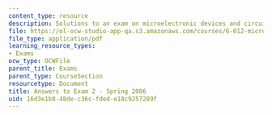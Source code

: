 ```yaml
---
content_type: resource
description: Solutions to an exam on microelectronic devices and circuits.
file: https://ol-ocw-studio-app-qa.s3.amazonaws.com/courses/6-012-microelectronic-devices-and-circuits-fall-2009/16d3e1b848dec36cfdede18c9257289f_MIT6_012F09_exam2_s06_sol.pdf
file_type: application/pdf
learning_resource_types:
- Exams
ocw_type: OCWFile
parent_title: Exams
parent_type: CourseSection
resourcetype: Document
title: Answers to Exam 2 - Spring 2006
uid: 16d3e1b8-48de-c36c-fded-e18c9257289f
---
```

